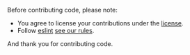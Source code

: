 Before contributing code, please note:

* You agree to license your contributions under the [license](https://github.com/MozVR/horizon/blob/master/LICENSE).
* Follow [eslint](http://eslint.org/docs/rules/) [see our rules](https://github.com/MozVR/horizon/blob/master/.eslintrc).

And thank you for contributing code.
